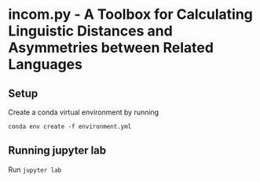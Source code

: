# incom.py - A Toolbox for Calculating Linguistic Distances and Asymmetries between Related Languages

## Setup

Create a conda virtual environment by running

`conda env create -f environment.yml`

## Running jupyter lab

Run `jupyter lab`
